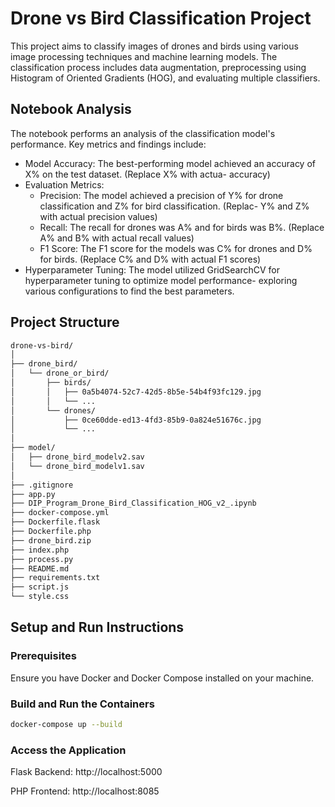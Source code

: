 # Drone vs Bird Classification Project

This project aims to classify images of drones and birds using various image processing techniques and machine learning models. The classification process includes data augmentation, preprocessing using Histogram of Oriented Gradients (HOG), and evaluating multiple classifiers.

## Notebook Analysis
The notebook performs an analysis of the classification model's performance. Key metrics and findings include:
- Model Accuracy: The best-performing model achieved an accuracy of X% on the test dataset. (Replace X% with actua- accuracy)
- Evaluation Metrics:
    - Precision: The model achieved a precision of Y% for drone classification and Z% for bird classification. (Replac- Y% and Z% with actual precision values)
    - Recall: The recall for drones was A% and for birds was B%. (Replace A% and B% with actual recall values)
    - F1 Score: The F1 score for the models was C% for drones and D% for birds. (Replace C% and D% with actual F1 scores)
- Hyperparameter Tuning: The model utilized GridSearchCV for hyperparameter tuning to optimize model performance- exploring various configurations to find the best parameters.

## Project Structure

```bash
drone-vs-bird/
│
├── drone_bird/
│   └── drone_or_bird/
│       ├── birds/
│       │   ├── 0a5b4074-52c7-42d5-8b5e-54b4f93fc129.jpg
│       │   └── ...
│       └── drones/
│           ├── 0ce60dde-ed13-4fd3-85b9-0a824e51676c.jpg
│           └── ...
│
├── model/
│   ├── drone_bird_modelv2.sav
│   └── drone_bird_modelv1.sav
│
├── .gitignore
├── app.py
├── DIP_Program_Drone_Bird_Classification_HOG_v2_.ipynb
├── docker-compose.yml
├── Dockerfile.flask
├── Dockerfile.php
├── drone_bird.zip
├── index.php
├── process.py
├── README.md
├── requirements.txt
├── script.js
└── style.css
```

## Setup and Run Instructions

### Prerequisites

Ensure you have Docker and Docker Compose installed on your machine.

### Build and Run the Containers
```bash
docker-compose up --build
```

### Access the Application

Flask Backend: http://localhost:5000

PHP Frontend: http://localhost:8085
